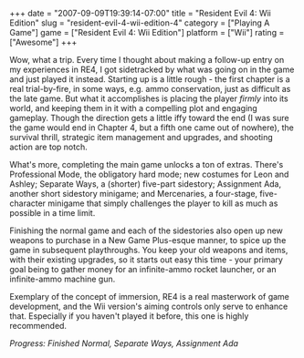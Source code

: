 +++
date = "2007-09-09T19:39:14-07:00"
title = "Resident Evil 4: Wii Edition"
slug = "resident-evil-4-wii-edition-4"
category = ["Playing A Game"]
game = ["Resident Evil 4: Wii Edition"]
platform = ["Wii"]
rating = ["Awesome"]
+++

Wow, what a trip.  Every time I thought about making a follow-up entry on my experiences in RE4, I got sidetracked by what was going on in the game and just played it instead.  Starting up is a little rough - the first chapter is a real trial-by-fire, in some ways, e.g. ammo conservation, just as difficult as the late game.  But what it accomplishes is placing the player <i>firmly</i> into its world, and keeping them in it with a compelling plot and engaging gameplay.  Though the direction gets a little iffy toward the end (I was sure the game would end in Chapter 4, but a fifth one came out of nowhere), the survival thrill, strategic item management and upgrades, and shooting action are top notch.

What's more, completing the main game unlocks a ton of extras.  There's Professional Mode, the obligatory hard mode; new costumes for Leon and Ashley; Separate Ways, a (shorter) five-part sidestory; Assignment Ada, another short sidestory minigame; and Mercenaries, a four-stage, five-character minigame that simply challenges the player to kill as much as possible in a time limit.

Finishing the normal game and each of the sidestories also open up new weapons to purchase in a New Game Plus-esque manner, to spice up the game in subsequent playthroughs.  You keep your old weapons and items, with their existing upgrades, so it starts out easy this time - your primary goal being to gather money for an infinite-ammo rocket launcher, or an infinite-ammo machine gun.

Exemplary of the concept of immersion, RE4 is a real masterwork of game development, and the Wii version's aiming controls only serve to enhance that.  Especially if you haven't played it before, this one is highly recommended.

<i>Progress: Finished Normal, Separate Ways, Assignment Ada</i>